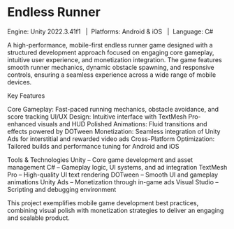 # Endless Runner 
Engine: Unity 2022.3.41f1   |  Platforms: Android & iOS   |  Language: C#


A high-performance, mobile-first endless runner game designed with a structured development approach focused on engaging core gameplay, intuitive user experience, and monetization integration. The game features smooth runner mechanics, dynamic obstacle spawning, and responsive controls, ensuring a seamless experience across a wide range of mobile devices.

Key Features

Core Gameplay: Fast-paced running mechanics, obstacle avoidance, and score tracking
UI/UX Design: Intuitive interface with TextMesh Pro-enhanced visuals and HUD
Polished Animations: Fluid transitions and effects powered by DOTween
Monetization: Seamless integration of Unity Ads for interstitial and rewarded video ads
Cross-Platform Optimization: Tailored builds and performance tuning for Android and iOS

Tools & Technologies
Unity – Core game development and asset management
C# – Gameplay logic, UI systems, and ad integration
TextMesh Pro – High-quality UI text rendering
DOTween – Smooth UI and gameplay animations
Unity Ads – Monetization through in-game ads
Visual Studio – Scripting and debugging environment

This project exemplifies mobile game development best practices, combining visual polish with monetization strategies to deliver an engaging and scalable product.
